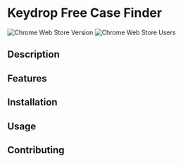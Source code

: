 <h1>Keydrop Free Case Finder</h1>

<p><img src="https://img.shields.io/chrome-web-store/v/ilcmdnidnmbnidgbjollojkiicbidnib.svg" alt="Chrome Web Store Version" /> <img src="https://img.shields.io/chrome-web-store/users/ilcmdnidnmbnidgbjollojkiicbidnib.svg" alt="Chrome Web Store Users" /></p>

<h2>Description</h2>

<!-- <p>Briefly describe what your extension does and who it's for.</p> -->

<h2>Features</h2>
<!-- 
<ul>
  <li>List the features and functionality of your extension.</li>
</ul> -->

<h2>Installation</h2>

<!-- <ol>
  <li>Open Chrome and go to <code>chrome://extensions</code>.</li>
</ol> -->

<h2>Usage</h2>

<!-- <p>Explain how to use your extension, and include any screenshots or GIFs to make it easier to understand.</p> -->

<!-- <h2>Development</h2>

<p>Describe how to get started with development, including any tools or dependencies required.</p> -->

<h2>Contributing</h2>

<!-- <p>Include guidelines for contributing to your project, such as how to report bugs or suggest new features.</p> -->

<!-- <h2>License</h2>

<p>Include information about the license your project is released under, such as the MIT License or the Apache License 2.0.</p> -->

<!-- <h2>Acknowledgments</h2>

<p>Thank anyone who helped you with your project, such as open-source libraries or contributors.</p>

<hr> -->
